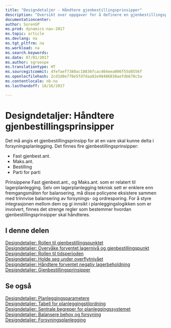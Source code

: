 ```yaml
---
title: "Designdetaljer - Håndtere gjenbestillingsprinsipper"
description: "Oversikt over oppgaver for å definere en gjenbestillingspolicy ved forsyningsplanlegging."
documentationcenter: 
author: SorenGP
ms.prod: dynamics-nav-2017
ms.topic: article
ms.devlang: na
ms.tgt_pltfrm: na
ms.workload: na
ms.search.keywords: 
ms.date: 07/01/2017
ms.author: sgroespe
ms.translationtype: HT
ms.sourcegitcommit: 4fefaef7380ac10836fcac404eea006f55d8556f
ms.openlocfilehash: 2cd1d0e770e5fd7daa92e98486038aefdb678c5a
ms.contentlocale: nb-no
ms.lasthandoff: 10/16/2017

---
```

# <a name="design-details-handling-reordering-policies"></a>Designdetaljer: Håndtere gjenbestillingsprinsipper
Det må angis et gjenbestillingsprinsipp for at en vare skal kunne delta i forsyningsplanlegging. Det finnes fire gjenbestillingsprinsipper:  
  
* Fast gjenbest.ant.  
* Maks.ant.  
* Bestilling  
* Parti for parti  
  
Prinsippene Fast gjenbest.ant., og Maks.ant. som er relatert til lagerplanlegging. Selv om lagerplanlegging teknisk sett er enklere enn fremgangsmåten for balansering, må disse policyene eksistere sammen med trinnvise balansering av forsynings- og ordresporing. For å styre integrasjonen mellom dem og gi innsikt i planleggingslogikken som er involvert, finnes det strenge regler som bestemmer hvordan gjenbestillingsprinsipper skal håndteres.  
  
## <a name="in-this-section"></a>I denne delen  
[Designdetaljer: Rollen til gjenbestillingspunktet](design-details-the-role-of-the-reorder-point.md)  
[Designdetaljer: Overvåke forventet lagernivå og gjenbestillingspunkt](design-details-monitoring-the-projected-inventory-level-and-the-reorder-point.md)  
[Designdetaljer: Rollen til tidsperioden](design-details-the-role-of-the-time-bucket.md)  
[Designdetaljer: Holde seg under overflytnivået](design-details-staying-under-the-overflow-level.md)  
[Designdetaljer: Håndtere forventet negativ lagerbeholdning](design-details-handling-projected-negative-inventory.md)  
[Designdetaljer: Gjenbestillingsprinsipper](design-details-reordering-policies.md)  
  
## <a name="see-also"></a>Se også  
[Designdetaljer: Planleggingsparametere](design-details-planning-parameters.md)   
[Designdetaljer: Tabell for planleggingstilordning](design-details-planning-assignment-table.md)   
[Designdetaljer: Sentrale begreper for planleggingssystemet](design-details-central-concepts-of-the-planning-system.md)   
[Designdetaljer: Balansere behov og forsyning](design-details-balancing-demand-and-supply.md)   
[Designdetaljer: Forsyningsplanlegging](design-details-supply-planning.md)
